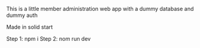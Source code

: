 This is a little member administration web app with a dummy database and dummy auth

Made in solid start

Step 1: npm i
Step 2: nom run dev
